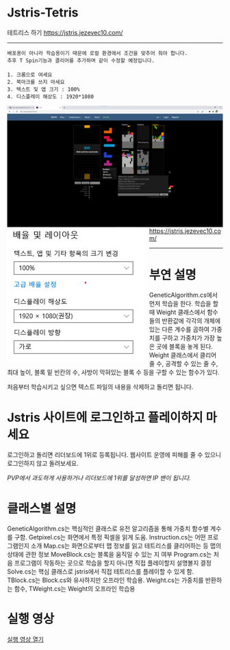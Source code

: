 ﻿# Jstris-Tetris


테트리스 하기
https://jstris.jezevec10.com/
- - -
```
배포용이 아니라 학습용이기 때문에 로컬 환경에서 조건을 맞추어 줘야 합니다.
추후 T Spin기능과 클리어를 추가하며 같이 수정할 예정입니다.

1. 크롬으로 여세요
2. 북마크를 쓰지 마세요
3. 텍스트 및 앱 크기 : 100%
4. 디스플레이 해상도 : 1920*1080
```


<img src="image/jstris 예시 화면.png"
     alt="Markdown Monster icon"
     style="float: left; margin-right: 10px;" />
     
<img src="image/화면 설정.png"
     alt="Markdown Monster icon"
     style="float: left; margin-right: 10px;" />
     
https://jstris.jezevec10.com/
- - -
# 부연 설명

GeneticAlgorithm.cs에서 먼저 학습을 한다. 
학습을 할 때 Weight 클래스에서 함수들의 반환값에 각각의 개체에 있는 다른 계수를 곱하여 가중치를 구하고 가중치가 가장 높은 곳에 블록을 놓게 된다.
Weight 클래스에서 클리어 줄 수, 공격할 수 있는 줄 수, 최대 높이, 블록 밑 빈칸의 수, 사방이 막혀있는 블록 수 등을 구할 수 있는 함수가 있다.

처음부터 학습시키고 싶으면 텍스트 파일의 내용을 삭제하고 돌리면 됩니다.

# Jstris 사이트에 로그인하고 플레이하지 마세요

로그인하고 돌리면 리더보드에 1위로 등록됩니다.
웹사이트 운영에 피해를 줄 수 있으니 로그인하지 않고 돌려보세요.

_PVP에서 과도하게 사용하거나 리더보드에 1위를 달성하면 IP 밴이 됩니다._

# 클래스별 설명

GeneticAlgorithm.cs는 핵심적인 클래스로 유전 알고리즘을 통해 가중치 함수별 계수를 구함. Getpixel.cs는 화면에서 특정 픽셀을 읽게 도움. 
Instruction.cs는 어떤 프로그램인지 소개
Map.cs는 화면으로부터 맵 정보를 읽고 테트리스를 클리어하는 등 맵의 상태에 관한 정보
MoveBlock.cs는 블록을 움직일 수 있는 지 여부
Program.cs는 처음 프로그램이 작동하는 곳으로 학습을 할지 아니면 직접 플레이할지 설명볼지 결정
Solve.cs는 핵심 클래스로 jstris에서 직접 테트리스를 플레이할 수 있게 함. 
TBlock.cs는 Block.cs와 유사하지만 오프라인 학습용.
Weight.cs는 가중치를 반환하는 함수, TWeight.cs는 Weight의 오프라인 학습용

# 실행 영상
[실행 영상 열기](https://serviceapi.nmv.naver.com/flash/convertIframeTag.nhn?vid=EF8F1569AD6E603A8646D2A0111826C28D30&outKey=V1279c7b3503a2363f28085f379e46c1a1acc63d8c211f4b61c5f85f379e46c1a1acc )
